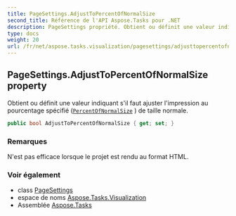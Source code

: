 ```yaml
---
title: PageSettings.AdjustToPercentOfNormalSize
second_title: Référence de l'API Aspose.Tasks pour .NET
description: PageSettings propriété. Obtient ou définit une valeur indiquant sil faut ajuster limpression au pourcentage spécifié PercentOfNormalSize  de taille normale.
type: docs
weight: 20
url: /fr/net/aspose.tasks.visualization/pagesettings/adjusttopercentofnormalsize/
---
```

## PageSettings.AdjustToPercentOfNormalSize property

Obtient ou définit une valeur indiquant s'il faut ajuster l'impression au pourcentage spécifié ([`PercentOfNormalSize`](../percentofnormalsize/) ) de taille normale.

```csharp
public bool AdjustToPercentOfNormalSize { get; set; }
```

### Remarques

N'est pas efficace lorsque le projet est rendu au format HTML.

### Voir également

* class [PageSettings](../)
* espace de noms [Aspose.Tasks.Visualization](../../pagesettings/)
* Assemblée [Aspose.Tasks](../../../)


